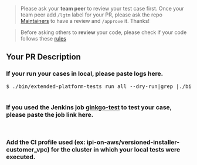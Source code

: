 > Please ask your **team peer** to review your test case first. Once your team peer add `/lgtm` label for your PR, please ask the repo [Maintainers](https://github.com/openshift/openshift-tests-private/blob/master/OWNERS) to have a review and `/approve` it. Thanks!

> Before asking others to **review** your code, please check if your code follows these [rules](https://github.com/openshift/openshift-tests-private/tree/master/test/README.md)
## Your PR Description



### If your run your cases in local, please paste logs here.
<pre>
$ ./bin/extended-platform-tests run all --dry-run|grep <Your-TestCase-ID>|./bin/extended-platform-tests run -f -

</pre>
### If you used the Jenkins job [ginkgo-test](https://jenkins-csb-openshift-qe-mastern.dno.corp.redhat.com/job/ocp-common/job/ginkgo-test/) to test your case, please paste the job link here.
<pre>

</pre>

### Add the CI profile used (ex: ipi-on-aws/versioned-installer-customer\_vpc) for the cluster in which your local tests were executed.
<pre>

</pre>
